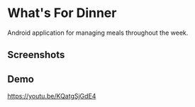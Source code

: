 # What's For Dinner
 
 Android application for managing meals throughout the week.

## Screenshots

## Demo
 
 https://youtu.be/KQatgSjGdE4